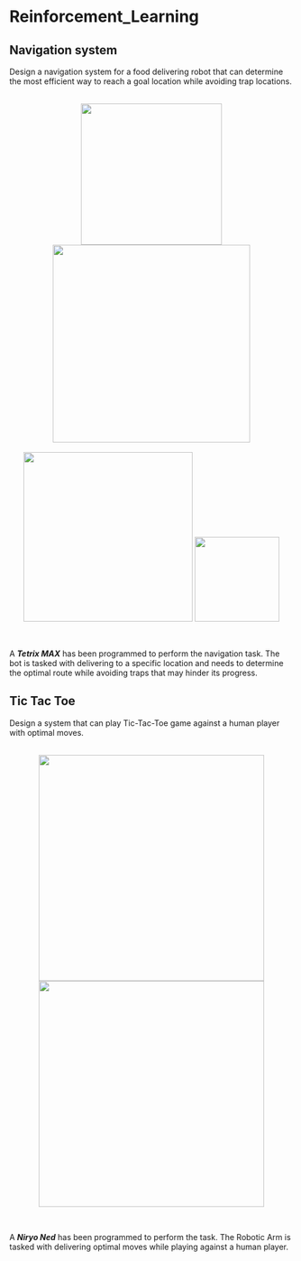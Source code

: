 # Reinforcement_Learning


## Navigation system
Design a navigation system for a food delivering robot that can determine the most efficient way to reach a goal location while avoiding trap locations.
</br>
</br>
<p align="center" >
<img src="https://user-images.githubusercontent.com/90817926/229552813-a3f7d9a2-860f-44e0-bc4a-d2d71591334a.png" width="250" />
<img src="https://user-images.githubusercontent.com/90817926/230063192-40bb2234-9317-4612-9430-f2d203accf6c.gif" width="350" />
</br>
</br>
<img src="https://user-images.githubusercontent.com/90817926/229553971-511dfc04-fafc-422a-b330-4b270cab8eba.png" width="300" />
<img src="https://user-images.githubusercontent.com/90817926/230064233-9161ecee-3b22-44e8-8d44-9f0426501609.gif" height="150" />
</P>

</br>

A ***Tetrix MAX*** has been programmed to perform the navigation task. The bot is tasked with delivering to a specific location and needs to determine the optimal route while avoiding traps that may hinder its progress.

## Tic Tac Toe
Design a system that can play Tic-Tac-Toe game against a human player with optimal moves.</br>
</br>
<p align="center" >
<img src="https://user-images.githubusercontent.com/90817926/226292800-10cd87c9-f21b-426c-9854-16e62f53d50b.gif" width="400" />
<img src="https://user-images.githubusercontent.com/90817926/202924572-ab7ccacc-a54c-42e8-886b-f72dbbefb25c.png" width="400" />
</P>
</br>

A ***Niryo Ned*** has been programmed to perform the task. The Robotic Arm is tasked with delivering optimal moves while playing against a human player.

